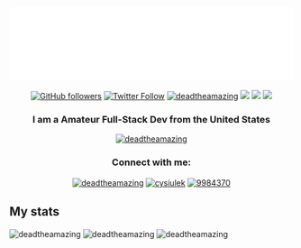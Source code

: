 <p align="center">
        <img src="https://raw.githubusercontent.com/DeadTheAmazing/DeadTheAmazing/9d04a83c0f7887427fb294545cb700dbc020ef65/LzZSPz01.svg?sanitize=true"
        height="130">
</p>
<p align="center">
    <a href="https://github.com/DeadTheAmazing/" alt="Followers">
        <img alt="GitHub followers" src="https://img.shields.io/github/followers/DeadTheAmazing?style=social" /></a>
    <a href="https://twitter.com/cysiulek" alt="twitter: cysiulek">
        <img alt="Twitter Follow" src="https://img.shields.io/twitter/follow/cysiulek?style=social"></a>
    <a href="" alt="view count">
        <img src="https://komarev.com/ghpvc/?username=deadtheamazing&label=Profile%20views&color=0e75b6&style=flat" alt="deadtheamazing" /></a>
    <a href="" alt="eth address">
        <img src="https://img.shields.io/badge/ETH-0x1BB4ca33C29aA2EDa9FCe087d92519B31Cbc665e-brightgreen?logo=ethereum"></a>
    <a href="" alt="doge address">
        <img src="https://img.shields.io/badge/DOGE-D7WXTQnUtPA7YQiVANzFknCTDXEaAVm3gd-yellow?logo=dogecoin"></a>
    <a href="" alt="BTC address">
        <img src="https://img.shields.io/badge/BTC-bc1q92929msgm39hczhl6t4p70xt64kqzpp8738qlh-yellowgreen?logo=bitcoin"></a>
</p>
<h3 align="center">I am a Amateur Full-Stack Dev from the United States</h3>

<p align="center"> <a href="https://github.com/ryo-ma/github-profile-trophy"><img src="https://github-profile-trophy.vercel.app/?username=deadtheamazing" alt="deadtheamazing" /></a> </p>

<h3 align="center">Connect with me:</h3>
<p align="center">
<a href="https://codepen.io/deadtheamazing" target="blank"><img align="center" src="https://raw.githubusercontent.com/rahuldkjain/github-profile-readme-generator/master/src/images/icons/Social/codepen.svg" alt="deadtheamazing" height="30" width="40" /></a>
<a href="https://twitter.com/cysiulek" target="blank"><img align="center" src="https://raw.githubusercontent.com/rahuldkjain/github-profile-readme-generator/master/src/images/icons/Social/twitter.svg" alt="cysiulek" height="30" width="40" /></a>
<a href="https://stackoverflow.com/users/9984370" target="blank"><img align="center" src="https://raw.githubusercontent.com/rahuldkjain/github-profile-readme-generator/master/src/images/icons/Social/stack-overflow.svg" alt="9984370" height="30" width="40" /></a>
</p>

## My stats

<img align="center" src="https://github-readme-stats.vercel.app/api/top-langs?username=deadtheamazing&show_icons=true&locale=en&layout=compact" alt="deadtheamazing" />

<img align="center" src="https://github-readme-stats.vercel.app/api?username=deadtheamazing&show_icons=true&locale=en" alt="deadtheamazing" />

<img align="center" src="https://github-readme-streak-stats.herokuapp.com/?user=deadtheamazing&" alt="deadtheamazing" />
